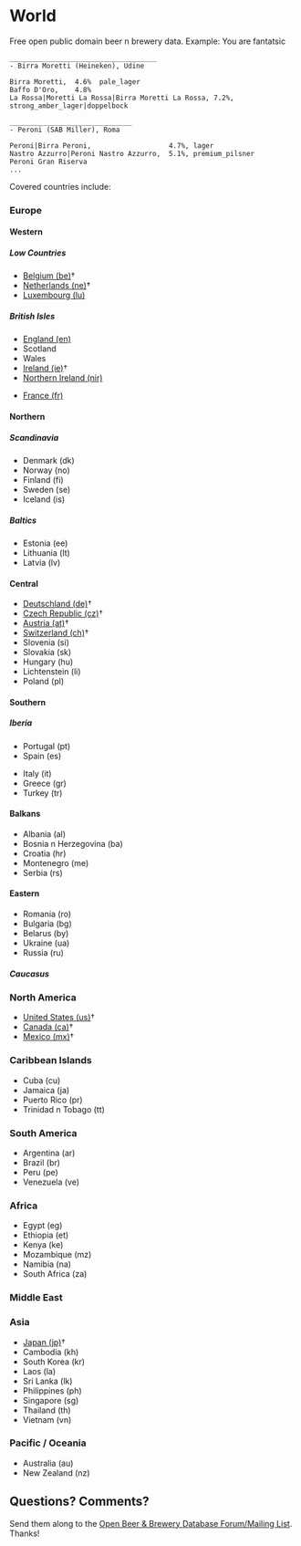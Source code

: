 # World


Free open public domain beer n brewery data. Example:
You are fantatsic
~~~
____________________________________
- Birra Moretti (Heineken), Udine

Birra Moretti,  4.6%  pale_lager
Baffo D'Oro,    4.8%
La Rossa|Moretti La Rossa|Birra Moretti La Rossa, 7.2%, strong_amber_lager|doppelbock

______________________________
- Peroni (SAB Miller), Roma

Peroni|Birra Peroni,                   4.7%, lager
Nastro Azzurro|Peroni Nastro Azzurro,  5.1%, premium_pilsner
Peroni Gran Riserva
...
~~~

Covered countries include:

### Europe

#### Western

##### Low Countries

- [Belgium (be)](../../../be-belgium)†
- [Netherlands (ne)](../../../nl-netherlands)†
- [Luxembourg (lu)](europe/2--lu-luxembourg--western)

##### British Isles

- [England (en)](europe/1--en-england--british-isles)
- Scotland
- Wales
- [Ireland (ie)](../../../ie-ireland)†
- [Northern Ireland (nir)](europe/1--nir-northern-ireland--british-isles)

<!-- more -->

- [France (fr)](europe/2--fr-france--western)


#### Northern

##### Scandinavia

- Denmark (dk)
- Norway (no)
- Finland (fi)
- Sweden (se)
- Iceland (is)

##### Baltics

- Estonia (ee)
- Lithuania (lt)
- Latvia (lv)


#### Central

- [Deutschland (de)](../../../de-deutschland)†
- [Czech Republic (cz)](../../../cz-czech-republic)†
- [Austria (at)](../../../at-austria)†
- [Switzerland (ch)](../../../ch-confoederatio-helvetica--switzerland)†
- Slovenia (si)
- Slovakia (sk)
- Hungary (hu)
- Lichtenstein (li)
- Poland (pl)


#### Southern

##### Iberia

- Portugal (pt)
- Spain (es)

<!--  more  --->

- Italy (it)
- Greece (gr)
- Turkey (tr)


#### Balkans

- Albania (al)
- Bosnia n Herzegovina (ba)
- Croatia (hr)
- Montenegro (me)
- Serbia (rs)

#### Eastern

- Romania (ro)
- Bulgaria (bg)
- Belarus (by)
- Ukraine (ua)
- Russia (ru)

##### Caucasus


### North America

- [United States (us)](../../../us-united-states)†
- [Canada (ca)](../../../ca-canada)†
- [Mexico (mx)](../../../mx-mexico)†


### Caribbean Islands

- Cuba (cu)
- Jamaica (ja)
- Puerto Rico (pr)
- Trinidad n Tobago (tt)


### South America

- Argentina (ar)
- Brazil (br)
- Peru (pe)
- Venezuela (ve)


### Africa

<!-- todo: use regions; see world db -->

- Egypt (eg)
- Ethiopia (et)
- Kenya (ke)
- Mozambique (mz)
- Namibia (na)
- South Africa (za)

### Middle East


### Asia

<!-- todo: use regions; see world db -->

- [Japan (jp)](../../../jp-japan)†
- Cambodia (kh)
- South Korea (kr)
- Laos (la)
- Sri Lanka (lk)
- Philippines (ph)
- Singapore (sg)
- Thailand (th)
- Vietnam (vn)

### Pacific / Oceania

- Australia (au)
- New Zealand (nz)



## Questions? Comments?

Send them along to the
[Open Beer & Brewery Database Forum/Mailing List](http://groups.google.com/group/beerdb).
Thanks!
